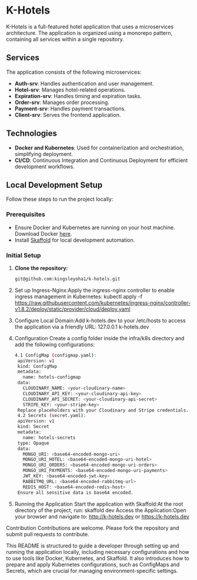 # K-Hotels

K-Hotels is a full-featured hotel application that uses a microservices architecture. The application is organized using a monorepo pattern, containing all services within a single repository. 

## Services

The application consists of the following microservices:

- **Auth-srv**: Handles authentication and user management.
- **Hotel-srv**: Manages hotel-related operations.
- **Expiration-srv**: Handles timing and expiration tasks.
- **Order-srv**: Manages order processing.
- **Payment-srv**: Handles payment transactions.
- **Client-srv**: Serves the frontend application.

## Technologies

- **Docker and Kubernetes**: Used for containerization and orchestration, simplifying deployment.
- **CI/CD**: Continuous Integration and Continuous Deployment for efficient development workflows.

## Local Development Setup

Follow these steps to run the project locally:

### Prerequisites

- Ensure Docker and Kubernetes are running on your host machine. Download Docker [here](https://www.docker.com/products/docker-desktop).
- Install [Skaffold](https://skaffold.dev/) for local development automation.

### Initial Setup

1. **Clone the repository:**

   ```bash
   git@github.com:kingsleyoha1/k-hotels.git

2. Set up Ingress-Nginx:Apply the ingress-nginx controller to enable ingress management in Kubernetes:
kubectl apply -f https://raw.githubusercontent.com/kubernetes/ingress-nginx/controller-v1.8.2/deploy/static/provider/cloud/deploy.yaml

3. Configure Local Domain:Add k-hotels.dev to your /etc/hosts to access the application via a friendly URL:
127.0.0.1 k-hotels.dev

4. Configuration
Create a config folder inside the infra/k8s directory and add the following configurations:
     ```bash
     4.1 ConfigMap (configmap.yaml):
      apiVersion: v1
      kind: ConfigMap
      metadata:
        name: hotels-configmap
      data:
        CLOUDINARY_NAME: <your-cloudinary-name>
        CLOUDINARY_API_KEY: <your-cloudinary-api-key>
        CLOUDINARY_API_SECRET: <your-cloudinary-api-secret>
        STRIPE_KEY: <your-stripe-key>
      Replace placeholders with your Cloudinary and Stripe credentials.
      4.2 Secrets (secret.yaml):
      apiVersion: v1
      kind: Secret
      metadata:
        name: hotels-secrets
      type: Opaque
      data:
        MONGO_URI: <base64-encoded-mongo-uri>
        MONGO_URI_HOTEL: <base64-encoded-mongo-uri-hotel>
        MONGO_URI_ORDERS: <base64-encoded-mongo-uri-orders>
        MONGO_URI_PAYMENTS: <base64-encoded-mongo-uri-payments>
        JWT_KEY: <base64-encoded-jwt-key>
        RABBITMQ_URL: <base64-encoded-rabbitmq-url>
        REDIS_HOST: <base64-encoded-redis-host>
      Ensure all sensitive data is base64 encoded.

6. Running the Application
Start the application with Skaffold:At the root directory of the project, run:
skaffold dev
Access the Application:Open your browser and navigate to:
http://k-hotels.dev or https://k-hotels.dev

Contribution
Contributions are welcome. Please fork the repository and submit pull requests to contribute.


This README is structured to guide a developer through setting up and running the application locally, including necessary configurations and how to use tools like Docker, Kubernetes, and Skaffold. It also introduces how to prepare and apply Kubernetes configurations, such as ConfigMaps and Secrets, which are crucial for managing environment-specific settings.
